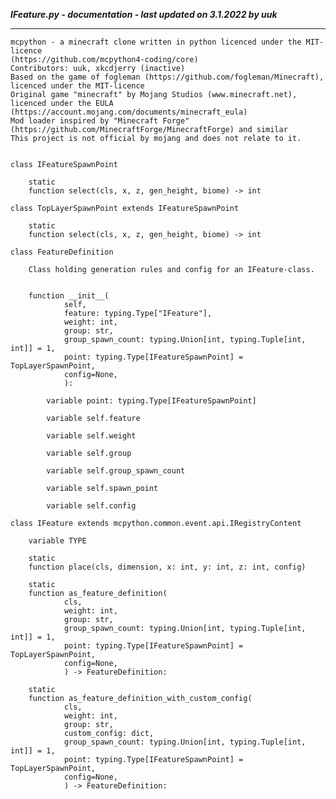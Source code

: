 ***IFeature.py - documentation - last updated on 3.1.2022 by uuk***
___

    mcpython - a minecraft clone written in python licenced under the MIT-licence 
    (https://github.com/mcpython4-coding/core)
    Contributors: uuk, xkcdjerry (inactive)
    Based on the game of fogleman (https://github.com/fogleman/Minecraft), licenced under the MIT-licence
    Original game "minecraft" by Mojang Studios (www.minecraft.net), licenced under the EULA
    (https://account.mojang.com/documents/minecraft_eula)
    Mod loader inspired by "Minecraft Forge" (https://github.com/MinecraftForge/MinecraftForge) and similar
    This project is not official by mojang and does not relate to it.


    class IFeatureSpawnPoint

        static
        function select(cls, x, z, gen_height, biome) -> int

    class TopLayerSpawnPoint extends IFeatureSpawnPoint

        static
        function select(cls, x, z, gen_height, biome) -> int

    class FeatureDefinition
        
        Class holding generation rules and config for an IFeature-class.


        function __init__(
                self,
                feature: typing.Type["IFeature"],
                weight: int,
                group: str,
                group_spawn_count: typing.Union[int, typing.Tuple[int, int]] = 1,
                point: typing.Type[IFeatureSpawnPoint] = TopLayerSpawnPoint,
                config=None,
                ):

            variable point: typing.Type[IFeatureSpawnPoint]

            variable self.feature

            variable self.weight

            variable self.group

            variable self.group_spawn_count

            variable self.spawn_point

            variable self.config

    class IFeature extends mcpython.common.event.api.IRegistryContent

        variable TYPE

        static
        function place(cls, dimension, x: int, y: int, z: int, config)

        static
        function as_feature_definition(
                cls,
                weight: int,
                group: str,
                group_spawn_count: typing.Union[int, typing.Tuple[int, int]] = 1,
                point: typing.Type[IFeatureSpawnPoint] = TopLayerSpawnPoint,
                config=None,
                ) -> FeatureDefinition:

        static
        function as_feature_definition_with_custom_config(
                cls,
                weight: int,
                group: str,
                custom_config: dict,
                group_spawn_count: typing.Union[int, typing.Tuple[int, int]] = 1,
                point: typing.Type[IFeatureSpawnPoint] = TopLayerSpawnPoint,
                config=None,
                ) -> FeatureDefinition: